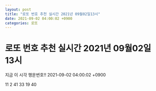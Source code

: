 ```yaml
---
layout: post
title: "로또 번호 추천 실시간 2021년 09월02일13시"
date: 2021-09-02 04:00:02 +0900
categories: 로또
---
```


# 로또 번호 추천 실시간 2021년 09월02일13시

지금 이 시각 행운번호!! 2021-09-02 04:00:02 +0900

 11  2  41  33  19  40 

